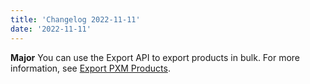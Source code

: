 ```yaml
---
title: 'Changelog 2022-11-11'
date: '2022-11-11'
---
```

**Major** You can use the Export API to export products in bulk. For more information, see [Export PXM Products](/docs/pxm/products/export-products).
